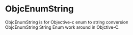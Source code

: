 # ObjcEnumString
ObjcEnumString is for Objective-c enum to string conversion 
ObjcEnumString String Enum work around in Objctive-C.
